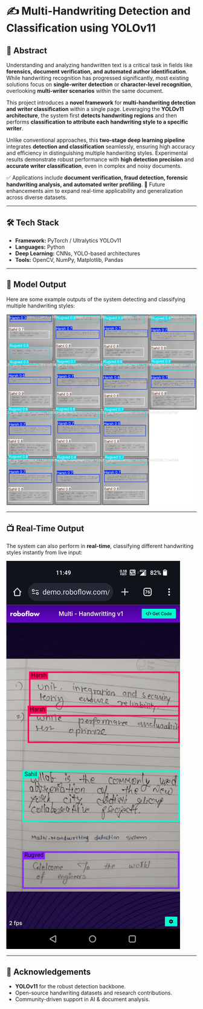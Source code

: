 # ✍️ Multi-Handwriting Detection and Classification using YOLOv11

## 📌 Abstract

Understanding and analyzing handwritten text is a critical task in fields like **forensics, document verification, and automated author identification**. While handwriting recognition has progressed significantly, most existing solutions focus on **single-writer detection** or **character-level recognition**, overlooking **multi-writer scenarios** within the same document.

This project introduces a **novel framework** for **multi-handwriting detection and writer classification** within a single page. Leveraging the **YOLOv11 architecture**, the system first **detects handwriting regions** and then performs **classification to attribute each handwriting style to a specific writer**.

Unlike conventional approaches, this **two-stage deep learning pipeline** integrates **detection and classification** seamlessly, ensuring high accuracy and efficiency in distinguishing multiple handwriting styles. Experimental results demonstrate robust performance with **high detection precision** and **accurate writer classification**, even in complex and noisy documents.

✅ Applications include **document verification, fraud detection, forensic handwriting analysis, and automated writer profiling**.
🚀 Future enhancements aim to expand real-time applicability and generalization across diverse datasets.

---

## 🛠 Tech Stack

* **Framework:** PyTorch / Ultralytics YOLOv11
* **Languages:** Python
* **Deep Learning:** CNNs, YOLO-based architectures
* **Tools:** OpenCV, NumPy, Matplotlib, Pandas

---

## 📸 Model Output

Here are some example outputs of the system detecting and classifying multiple handwriting styles:

![Model Output](Output.png)

---

## 📺 Real-Time Output

The system can also perform in **real-time**, classifying different handwriting styles instantly from live input:

![Real-Time Output](RealTimeOutput.png)

---

## 🌟 Acknowledgements

* **YOLOv11** for the robust detection backbone.
* Open-source handwriting datasets and research contributions.
* Community-driven support in AI & document analysis.
